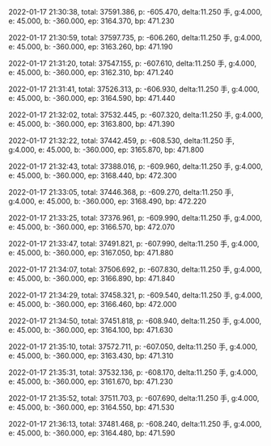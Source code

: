2022-01-17 21:30:38, total: 37591.386, p: -605.470, delta:11.250 手, g:4.000, e: 45.000, b: -360.000, ep: 3164.370, bp: 471.230

2022-01-17 21:30:59, total: 37597.735, p: -606.260, delta:11.250 手, g:4.000, e: 45.000, b: -360.000, ep: 3163.260, bp: 471.190

2022-01-17 21:31:20, total: 37547.155, p: -607.610, delta:11.250 手, g:4.000, e: 45.000, b: -360.000, ep: 3162.310, bp: 471.240

2022-01-17 21:31:41, total: 37526.313, p: -606.930, delta:11.250 手, g:4.000, e: 45.000, b: -360.000, ep: 3164.590, bp: 471.440

2022-01-17 21:32:02, total: 37532.445, p: -607.320, delta:11.250 手, g:4.000, e: 45.000, b: -360.000, ep: 3163.800, bp: 471.390

2022-01-17 21:32:22, total: 37442.459, p: -608.530, delta:11.250 手, g:4.000, e: 45.000, b: -360.000, ep: 3165.870, bp: 471.800

2022-01-17 21:32:43, total: 37388.016, p: -609.960, delta:11.250 手, g:4.000, e: 45.000, b: -360.000, ep: 3168.440, bp: 472.300

2022-01-17 21:33:05, total: 37446.368, p: -609.270, delta:11.250 手, g:4.000, e: 45.000, b: -360.000, ep: 3168.490, bp: 472.220

2022-01-17 21:33:25, total: 37376.961, p: -609.990, delta:11.250 手, g:4.000, e: 45.000, b: -360.000, ep: 3166.570, bp: 472.070

2022-01-17 21:33:47, total: 37491.821, p: -607.990, delta:11.250 手, g:4.000, e: 45.000, b: -360.000, ep: 3167.050, bp: 471.880

2022-01-17 21:34:07, total: 37506.692, p: -607.830, delta:11.250 手, g:4.000, e: 45.000, b: -360.000, ep: 3166.890, bp: 471.840

2022-01-17 21:34:29, total: 37458.321, p: -609.540, delta:11.250 手, g:4.000, e: 45.000, b: -360.000, ep: 3166.460, bp: 472.000

2022-01-17 21:34:50, total: 37451.818, p: -608.940, delta:11.250 手, g:4.000, e: 45.000, b: -360.000, ep: 3164.100, bp: 471.630

2022-01-17 21:35:10, total: 37572.711, p: -607.050, delta:11.250 手, g:4.000, e: 45.000, b: -360.000, ep: 3163.430, bp: 471.310

2022-01-17 21:35:31, total: 37532.136, p: -608.170, delta:11.250 手, g:4.000, e: 45.000, b: -360.000, ep: 3161.670, bp: 471.230

2022-01-17 21:35:52, total: 37511.703, p: -607.690, delta:11.250 手, g:4.000, e: 45.000, b: -360.000, ep: 3164.550, bp: 471.530

2022-01-17 21:36:13, total: 37481.468, p: -608.240, delta:11.250 手, g:4.000, e: 45.000, b: -360.000, ep: 3164.480, bp: 471.590